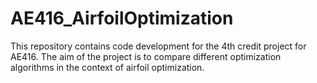 # AE416_AirfoilOptimization
This repository contains code development for the 4th credit project for AE416. The aim of the project is to compare different optimization algorithms in the context of airfoil optimization.
